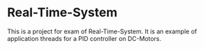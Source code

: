 # Real-Time-System
This is a project for exam of Real-Time-System. It is an example of application threads for a PID controller on DC-Motors.
